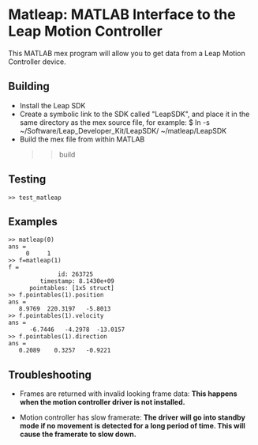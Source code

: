 # Matleap: MATLAB Interface to the Leap Motion Controller

This MATLAB mex program will allow you to get data from a Leap Motion
Controller device.

## Building

* Install the Leap SDK
* Create a symbolic link to the SDK called "LeapSDK", and place it in the
  same directory as the mex source file, for example:
    $ ln -s ~/Software/Leap_Developer_Kit/LeapSDK/ ~/matleap/LeapSDK
* Build the mex file from within MATLAB
    >> build

## Testing

    >> test_matleap

## Examples
    >> matleap(0)
    ans =
         0     1
    >> f=matleap(1)
    f =
                  id: 263725
             timestamp: 8.1430e+09
          pointables: [1x5 struct]
    >> f.pointables(1).position
    ans =
       8.9769  220.3197   -5.8013
    >> f.pointables(1).velocity
    ans =
          -6.7446   -4.2978  -13.0157
    >> f.pointables(1).direction
    ans =
       0.2089    0.3257   -0.9221

## Troubleshooting

* Frames are returned with invalid looking frame data:  **This happens when
  the motion controller driver is not installed.**

* Motion controller has slow framerate:  **The driver will go into standby
  mode if no movement is detected for a long period of time.  This will
  cause the framerate to slow down.**
